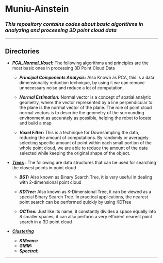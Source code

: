 # Muniu-Ainstein

### _This repository contains codes about basic algorithms in analyzing and processing 3D point cloud data_  

---

## Directories
- **_[PCA_Normal_Voxel:](./PCA_Normal_Voxel)_** The following algorithms and principles are the most basic ones in processing 3D Point Cloud Data
    * **_Principal Components Analysis:_** Also Known as PCA, this is a data dimensionality 
    reduction technique, by using it we can remove unnecessary noise and reduce a lot of computation.
  
    * **_Normal Estimation:_** Normal vector is a concept of spatial analytic geometry, 
    where the vector represented by a line perpendicular to the plane is the normal vector of the plane. 
    The role of point cloud normal vectors is to describe the geometry of the surrounding environment 
    as accurately as possible, helping the robot to locate and build a map
  
    * **_Voxel Filter:_** This is a technique for Downsampling the data, reducing the amount of computations. 
    By randomly or averagely selecting specific amount of point within each small portion of the whole point cloud,
    we are able to reduce the amount of the data selected while keeping the original shape of the object.


- **_[Trees](./Trees)_** : The following are data structures that can be used for searching the closest points in point cloud
    * **_BST:_** Also known as Binary Search Tree, it is very useful in dealing with 2-dimensional point cloud
  
    * **_KDTree:_** Also known as K-Dimensional Tree, it can be viewed as a special Binary Search Tree. 
    In practical applications, the nearest point search can be performed quickly by using KDTree

    * **_OCTree:_** Just like its name, it constantly divides a space equally into 8 smaller spaces; it can also perform a very 
    efficient nearest point search in a 3D point cloud


- **_[Clustering](./Clustering)_**
    * **_KMeans:_**
    * **_GMM:_**
    * **_Spectral:_**

---